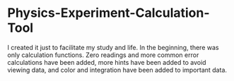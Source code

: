 # Physics-Experiment-Calculation-Tool
I created it just to facilitate my study and life.
In the beginning, there was only calculation functions. Zero readings and more common error calculations have been added, more hints have been added to avoid viewing data, and color and integration have been added to important data.
